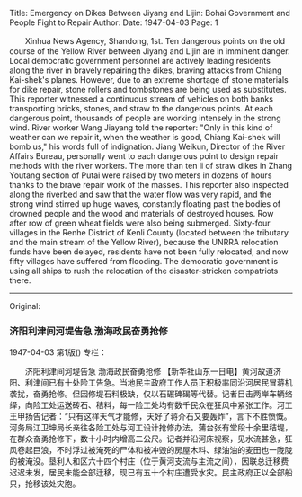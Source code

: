 Title: Emergency on Dikes Between Jiyang and Lijin: Bohai Government and People Fight to Repair
Author:
Date: 1947-04-03
Page: 1

　　Xinhua News Agency, Shandong, 1st. Ten dangerous points on the old course of the Yellow River between Jiyang and Lijin are in imminent danger. Local democratic government personnel are actively leading residents along the river in bravely repairing the dikes, braving attacks from Chiang Kai-shek's planes. However, due to an extreme shortage of stone materials for dike repair, stone rollers and tombstones are being used as substitutes. This reporter witnessed a continuous stream of vehicles on both banks transporting bricks, stones, and straw to the dangerous points. At each dangerous point, thousands of people are working intensely in the strong wind. River worker Wang Jiayang told the reporter: "Only in this kind of weather can we repair it, when the weather is good, Chiang Kai-shek will bomb us," his words full of indignation. Jiang Weikun, Director of the River Affairs Bureau, personally went to each dangerous point to design repair methods with the river workers. The more than ten li of straw dikes in Zhang Youtang section of Putai were raised by two meters in dozens of hours thanks to the brave repair work of the masses. This reporter also inspected along the riverbed and saw that the water flow was very rapid, and the strong wind stirred up huge waves, constantly floating past the bodies of drowned people and the wood and materials of destroyed houses. Row after row of green wheat fields were also being submerged. Sixty-four villages in the Renhe District of Kenli County (located between the tributary and the main stream of the Yellow River), because the UNRRA relocation funds have been delayed, residents have not been fully relocated, and now fifty villages have suffered from flooding. The democratic government is using all ships to rush the relocation of the disaster-stricken compatriots there.



<hr /> 

Original: 


### 济阳利津间河堤告急  渤海政民奋勇抢修

1947-04-03
第1版()
专栏：

　　济阳利津间河堤告急
    渤海政民奋勇抢修
    【新华社山东一日电】黄河故道济阳、利津间已有十处险工告急。当地民主政府工作人员正积极率同沿河居民冒蒋机袭扰，奋勇抢修。但因修堤石料极缺，仅以石碾碑碣等代替。记者目击两岸车辆络绎，向险工处运送砖石、秸料，每一险工处均有数千民众在狂风中紧张工作。河工王甲扬告记者：“只有这样天气才能修，天好了蒋介石又要轰炸”，言下不胜愤慨。河务局江卫坤局长亲往各险工处与河工设计抢修办法。蒲台张有堂段十余里秸堤，在群众奋勇抢修下，数十小时内增高二公尺。记者并沿河床视察，见水流甚急，狂风卷起巨浪，不时浮过被淹死的尸体和被冲毁的房屋木料、绿油油的麦田也一陇陇的被淹没。垦利人和区六十四个村庄（位于黄河支流与主流之间），因联总迁移费迟迟未发，居民未能全部迁移，现已有五十个村庄遭受水灾。民主政府正以全部船只，抢移该处灾胞。
